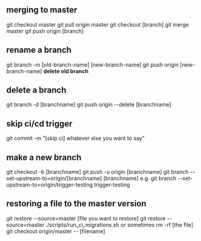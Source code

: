 ## merging to master
git checkout master
git pull origin master
git checkout [branch]
git merge master
git push origin [branch]

## rename a branch
git branch -m [old-branch-name] [new-branch-name]
git push origin [new-branch-name]
**delete old branch**

## delete a branch

git branch -d [branchname]
git push origin --delete [branchname]

## skip ci/cd trigger
git commit -m "[skip ci] whatever else you want to say"

## make a new branch

git checkout -b [branchname]
git push -u origin [branchname]
git branch --set-upstream-to=origin/[branchname] [branchname]
  e.g.
  git branch --set-upstream-to=origin/trigger-testing trigger-testing


## restoring a file to the master version
git restore --source=master [file you want to restore]
git restore --source=master ./scripts/run_ci_migrations.sh
or sometimes
rm -rf [the file]
git checkout origin/master -- [filename]
